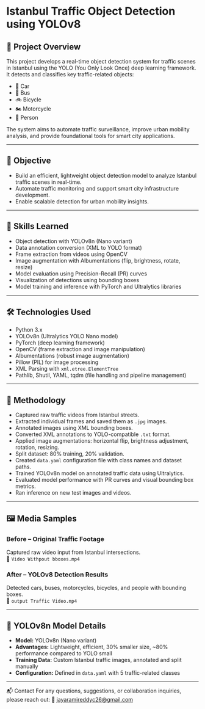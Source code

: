 # Istanbul Traffic Object Detection using YOLOv8

## 🚦 Project Overview

This project develops a real-time object detection system for traffic scenes in Istanbul using the YOLO (You Only Look Once) deep learning framework. It detects and classifies key traffic-related objects:

- 🚗 Car  
- 🚌 Bus  
- 🚲 Bicycle  
- 🏍️ Motorcycle  
- 🚶 Person  

The system aims to automate traffic surveillance, improve urban mobility analysis, and provide foundational tools for smart city applications.

---

## 🎯 Objective

- Build an efficient, lightweight object detection model to analyze Istanbul traffic scenes in real-time.  
- Automate traffic monitoring and support smart city infrastructure development.  
- Enable scalable detection for urban mobility insights.

---

## 🧠 Skills Learned

- Object detection with YOLOv8n (Nano variant)  
- Data annotation conversion (XML to YOLO format)  
- Frame extraction from videos using OpenCV  
- Image augmentation with Albumentations (flip, brightness, rotate, resize)  
- Model evaluation using Precision-Recall (PR) curves  
- Visualization of detections using bounding boxes  
- Model training and inference with PyTorch and Ultralytics libraries  

---

## 🛠️ Technologies Used

- Python 3.x  
- YOLOv8n (Ultralytics YOLO Nano model)  
- PyTorch (deep learning framework)  
- OpenCV (frame extraction and image manipulation)  
- Albumentations (robust image augmentation)  
- Pillow (PIL) for image processing  
- XML Parsing with `xml.etree.ElementTree`  
- Pathlib, Shutil, YAML, tqdm (file handling and pipeline management)  

---

## 🧪 Methodology

- Captured raw traffic videos from Istanbul streets.  
- Extracted individual frames and saved them as `.jpg` images.  
- Annotated images using XML bounding boxes.  
- Converted XML annotations to YOLO-compatible `.txt` format.  
- Applied image augmentations: horizontal flip, brightness adjustment, rotation, resizing.  
- Split dataset: 80% training, 20% validation.  
- Created `data.yaml` configuration file with class names and dataset paths.  
- Trained YOLOv8n model on annotated traffic data using Ultralytics.  
- Evaluated model performance with PR curves and visual bounding box metrics.  
- Ran inference on new test images and videos.

---

## 🖼️ Media Samples

### Before – Original Traffic Footage

Captured raw video input from Istanbul intersections.  
📁 `Video Withpout bboxes.mp4`

### After – YOLOv8 Detection Results

Detected cars, buses, motorcycles, bicycles, and people with bounding boxes.  
📁 `output Traffic Video.mp4`

---

## 🧠 YOLOv8n Model Details

- **Model:** YOLOv8n (Nano variant)  
- **Advantages:** Lightweight, efficient, 30% smaller size, ~80% performance compared to YOLO small  
- **Training Data:** Custom Istanbul traffic images, annotated and split manually  
- **Configuration:** Defined in `data.yaml` with 5 traffic-related classes

---
📬 Contact
For any questions, suggestions, or collaboration inquiries, please reach out:
📧 jayaramireddyc26@gmail.com

